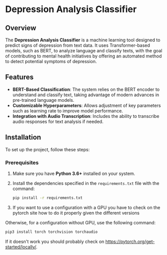 # Depression Analysis Classifier

## Overview
The **Depression Analysis Classifier** is a machine learning tool designed to predict signs of depression from text data. It uses Transformer-based models, such as BERT, to analyze language and classify texts, with the goal of contributing to mental health initiatives by offering an automated method to detect potential symptoms of depression.

## Features
- **BERT-Based Classification**: The system relies on the BERT encoder to understand and classify text, taking advantage of modern advances in pre-trained language models.
- **Customizable Hyperparameters**: Allows adjustment of key parameters such as learning rate to improve model performance.
- **Integration with Audio Transcription**: Includes the ability to transcribe audio responses for text analysis if needed.

## Installation
To set up the project, follow these steps:

### Prerequisites
1. Make sure you have **Python 3.6+** installed on your system.
2. Install the dependencies specified in the `requirements.txt` file with the command:

   ```bash
   pip install -r requirements.txt
   ```
3. If you want to use a configuration with a GPU you have to check on the pytorch site how to do it properly given the different versions

Otherwise, for a configuration without GPU, use the following command:

```bash
pip3 install torch torchvision torchaudio
```

If it doesn't work you should probably check on https://pytorch.org/get-started/locally/.